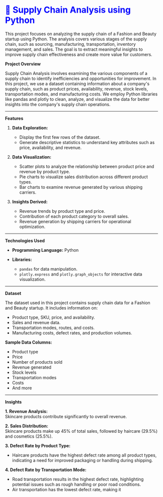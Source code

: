 <h1 style="color:blue;">🚚 Supply Chain Analysis using Python</h1>

This project focuses on analyzing the supply chain of a Fashion and Beauty startup using Python. The analysis covers various stages of the supply chain, such as sourcing, manufacturing, transportation, inventory management, and sales. The goal is to extract meaningful insights to improve supply chain effectiveness and create more value for customers.

**Project Overview**

Supply Chain Analysis involves examining the various components of a supply chain to identify inefficiencies and opportunities for improvement. In this project, we use a dataset containing information about a company's supply chain, such as product prices, availability, revenue, stock levels, transportation modes, and manufacturing costs.
We employ Python libraries like pandas and plotly to clean, analyze, and visualize the data for better insights into the company's supply chain operations.
________________________________________
**Features**

1. **Data Exploration:**  
   - Display the first few rows of the dataset.  
   - Generate descriptive statistics to understand key attributes such as price, availability, and revenue.  

2. **Data Visualization:**  
   - Scatter plots to analyze the relationship between product price and revenue by product type.  
   - Pie charts to visualize sales distribution across different product types.  
   - Bar charts to examine revenue generated by various shipping carriers.  

3. **Insights Derived:**  
   - Revenue trends by product type and price.  
   - Contribution of each product category to overall sales.  
   - Revenue generation by shipping carriers for operational optimization.  

________________________________________
**Technologies Used**

- **Programming Language:** Python  

- **Libraries:**  
  - `pandas` for data manipulation.  
  - `plotly.express` and `plotly.graph_objects` for interactive data visualization.  

________________________________________
**Dataset**

The dataset used in this project contains supply chain data for a Fashion and Beauty startup. It includes information on:  
- Product type, SKU, price, and availability.  
- Sales and revenue data.  
- Transportation modes, routes, and costs.  
- Manufacturing costs, defect rates, and production volumes.  

**Sample Data Columns:**  
- Product type  
- Price  
- Number of products sold  
- Revenue generated  
- Stock levels  
- Transportation modes  
- Costs  
- And more

________________________________________

**Insights**

**1. Revenue Analysis:**  
Skincare products contribute significantly to overall revenue.

**2. Sales Distribution:**  
Skincare products make up 45% of total sales, followed by haircare (29.5%) and cosmetics (25.5%).

**3. Defect Rate by Product Type:**  
- Haircare products have the highest defect rate among all product types, indicating a need for improved packaging or handling during shipping.

**4. Defect Rate by Transportation Mode:**  
- Road transportation results in the highest defect rate, highlighting potential issues such as rough handling or poor road conditions.  
- Air transportation has the lowest defect rate, making it
